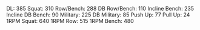 DL: 385
 Squat: 310
 Row/Bench: 288
 DB Row/Bench: 110
 Incline Bench: 235
 Incline DB Bench: 90
 Military: 225
 DB Military: 85
 Push Up: 77
 Pull Up: 24
 1RPM Squat: 640
 1RPM Row: 515
 1RPM Bench: 480
